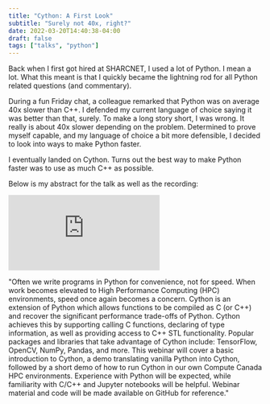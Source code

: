 ```yaml
---
title: "Cython: A First Look"
subtitle: "Surely not 40x, right?"
date: 2022-03-20T14:40:38-04:00
draft: false
tags: ["talks", "python"]
---
```


Back when I first got hired at SHARCNET, I used a lot of Python. I mean a lot. What this meant is that I quickly became the lightning rod for all Python related questions (and commentary).

During a fun Friday chat, a colleague remarked that Python was on average 40x slower than C++. I defended my current language of choice saying it was better than that, surely. To make a long story short, I was wrong. It really is about 40x slower depending on the problem. Determined to prove myself capable, and my language of choice a bit more defensible, I decided to look into ways to make Python faster.

I eventually landed on Cython. Turns out the best way to make Python faster was to use as much C++ as possible.

Below is my abstract for the talk as well as the recording:

<iframe src="https://www.youtube.com/embed/y6bKDKFavPA" title="YouTube video player" frameborder="0" allow="accelerometer; autoplay; clipboard-write; encrypted-media; gyroscope; picture-in-picture" allowfullscreen></iframe>

"Often we write programs in Python for convenience, not for speed. When work becomes elevated to High Performance Computing (HPC) environments, speed once again becomes a concern. Cython is an extension of Python which allows functions to be compiled as C (or C++) and recover the significant performance trade-offs of Python. Cython achieves this by supporting calling C functions, declaring of type information, as well as providing access to C++ STL functionality. Popular packages and libraries that take advantage of Cython include: TensorFlow, OpenCV, NumPy, Pandas, and more. This webinar will cover a basic introduction to Cython, a demo translating vanilla Python into Cython, followed by a short demo of how to run Cython in our own Compute Canada HPC environments. Experience with Python will be expected, while familiarity with C/C++ and Jupyter notebooks will be helpful. Webinar material and code will be made available on GitHub for reference."
